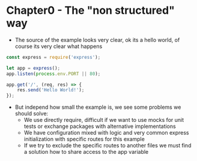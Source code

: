 # Chapter0 - The "non structured" way
- The source of the example looks very clear, ok its a hello world, of course its very clear what happens
```javascript
const express = require('express');

let app = express();
app.listen(process.env.PORT || 80);

app.get('/', (req, res) => {
    res.send('Hello World!');
});
```
- But independ how small the example is, we see some problems we should solve:
    - We use directly require, difficult if we want to use mocks for unit tests or exchange packages with alternative implementations
    - We have configuration mixed with logic and very common express initialization with specific routes for this example
    - If we try to exclude the specific routes to another files we must find a solution how to share access to the app variable
